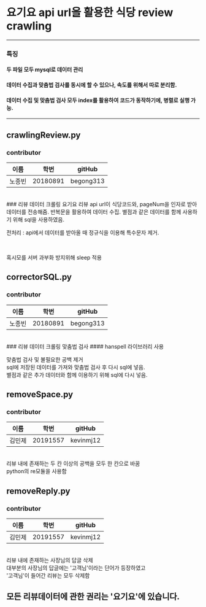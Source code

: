 # 요기요 api url을 활용한 식당 review crawling



----------
### 특징
#### 두 파일 모두 mysql로 데이터 관리 
#### 데이터 수집과 맞춤법 검사를 동시에 할 수 있으나, 속도를 위해서 따로 분리함.
#### 데이터 수집 및 맞춤법 검사 모두 index를 활용하여 코드가 동작하기에, 병렬로 실행 가능.

-------
## crawlingReview.py
### contributor 
| 이름  | 학번       | gitHub    |
|-----|----------|-----------|
| 노종빈 | 20180891 | begong313 |
<br>
### 리뷰 데이터 크롤링
요기요 리뷰 api url이 식당코드와, pageNum을 인자로 받아 데이터를 전송해줌.
반복문을 활용하여 데이터 수집.
별점과 같은 데이터를 함께 사용하기 위해 sql을 사용하였음.

전처리 : api에서 데이터를 받아올 때 정규식을 이용해 특수문자 제거.

<br>

혹시모를 서버 과부화 방지위해 sleep 적용

## correctorSQL.py
### contributor 
| 이름  | 학번       | gitHub    |
|-----|----------|-----------|
| 노종빈 | 20180891 | begong313 |
<br>
### 리뷰 데이터 크롤링 맞춤법 검사
#### hanspell 라이브러리 사용 

맞춤법 검사 및 불필요한 공백 제거<br>
sql에 저장된 데이터를 가져와 맞춤법 검사 후 다시 sql에 넣음.<br>
별점과 같은 추가 데이터와 함께 이용하기 위해 sql에 다시 넣음.
<br>

## removeSpace.py
### contributor 
| 이름  | 학번       | gitHub    |
|-----|----------|-----------|
| 김민제 | 20191557 | kevinmj12 |
<br>
리뷰 내에 존재하는 두 칸 이상의 공백을 모두 한 칸으로 바꿈<br>
python의 re모듈을 사용함

<Br>

## removeReply.py
### contributor 
| 이름  | 학번       | gitHub    |
|-----|----------|-----------|
| 김민제 | 20191557 | kevinmj12 |
<br>
리뷰 내에 존재하는 사장님의 답글 삭제<br>
대부분의 사장님의 답글에는 '고객님'이라는 단어가 등장하였고 <br>
'고객님'이 들어간 리뷰는 모두 삭제함


## 모든 리뷰데이터에 관한 권리는 '요기요'에 있습니다.

